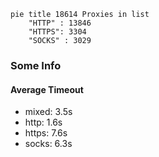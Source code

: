 
```mermaid
pie title 18614 Proxies in list
    "HTTP" : 13846
    "HTTPS": 3304
    "SOCKS" : 3029
```

### Some Info
#### Average Timeout

- mixed: 3.5s
- http: 1.6s
- https: 7.6s
- socks: 6.3s